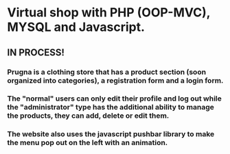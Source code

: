 # Virtual shop with PHP (OOP-MVC), MYSQL and Javascript.

## IN PROCESS!

### Prugna is a clothing store that has a product section (soon organized into categories), a registration form and a login form. 

### The "normal" users can only edit their profile and log out while the "administrator" type has the additional ability to manage the products, they can add, delete or edit them.

### The website also uses the javascript pushbar library to make the menu pop out on the left with an animation. 